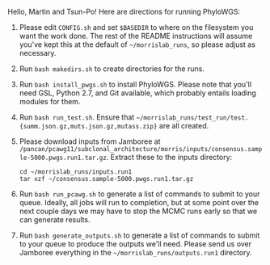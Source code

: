 Hello, Martin and Tsun-Po! Here are directions for running PhyloWGS:

1. Please edit `CONFIG.sh` and set `$BASEDIR` to where on the filesystem you want
   the work done. The rest of the README instructions will assume you've kept
   this at the default of `~/morrislab_runs`, so please adjust as necessary.

2. Run `bash makedirs.sh` to create directories for the runs.

3. Run `bash install_pwgs.sh` to install PhyloWGS. Please note that you'll need
   GSL, Python 2.7, and Git available, which probably entails loading modules
   for them.

4. Run `bash run_test.sh`. Ensure that
   `~/morrislab_runs/test_run/test.{summ.json.gz,muts.json.gz,mutass.zip}` are
   all created.

5. Please download inputs from Jamboree at
   `/pancan/pcawg11/subclonal_architecture/morris/inputs/consensus.sample-5000.pwgs.run1.tar.gz`.
   Extract these to the inputs directory:

       cd ~/morrislab_runs/inputs.run1
       tar xzf ~/consensus.sample-5000.pwgs.run1.tar.gz

6. Run `bash run_pcawg.sh` to generate a list of commands to submit to your
   queue.  Ideally, all jobs will run to completion, but at some point over the
   next couple days we may have to stop the MCMC runs early so that we can
   generate results.

7. Run `bash generate_outputs.sh` to generate a list of commands to submit to
   your queue to produce the outputs we'll need. Please send us over Jamboree
   everything in the `~/morrislab_runs/outputs.run1` directory.
